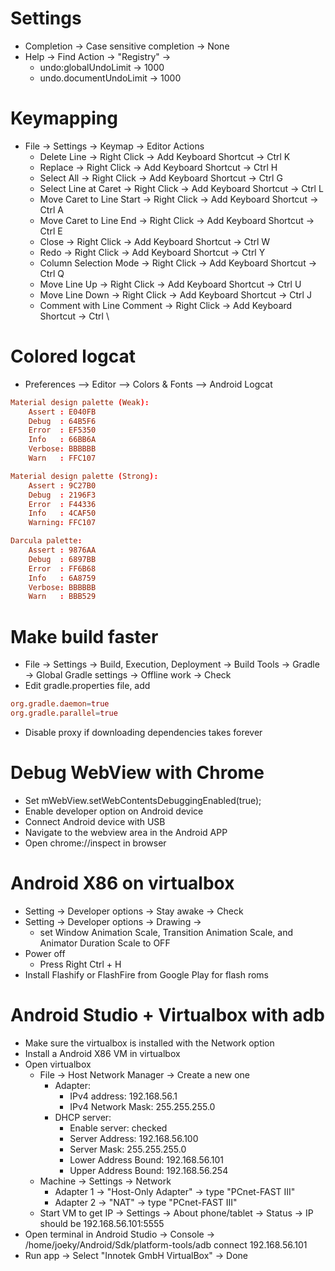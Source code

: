Settings
=====
* Completion -> Case sensitive completion -> None
* Help -> Find Action -> "Registry" ->
    * undo:globalUndoLimit -> 1000
    * undo.documentUndoLimit -> 1000

Keymapping
=====
* File -> Settings -> Keymap -> Editor Actions
    * Delete Line -> Right Click -> Add Keyboard Shortcut -> Ctrl K
    * Replace -> Right Click -> Add Keyboard Shortcut -> Ctrl H
    * Select All -> Right Click -> Add Keyboard Shortcut -> Ctrl G
    * Select Line at Caret -> Right Click -> Add Keyboard Shortcut -> Ctrl L
    * Move Caret to Line Start -> Right Click -> Add Keyboard Shortcut -> Ctrl A
    * Move Caret to Line End -> Right Click -> Add Keyboard Shortcut -> Ctrl E
    * Close -> Right Click -> Add Keyboard Shortcut -> Ctrl W
    * Redo -> Right Click -> Add Keyboard Shortcut -> Ctrl Y
    * Column Selection Mode -> Right Click -> Add Keyboard Shortcut -> Ctrl Q
    * Move Line Up -> Right Click -> Add Keyboard Shortcut -> Ctrl U
    * Move Line Down -> Right Click -> Add Keyboard Shortcut -> Ctrl J
    * Comment with Line Comment -> Right Click -> Add Keyboard Shortcut -> Ctrl \

Colored logcat
=====
* Preferences –> Editor –> Colors & Fonts –> Android Logcat
```conf
Material design palette (Weak):
    Assert : E040FB
    Debug  : 64B5F6
    Error  : EF5350
    Info   : 66BB6A
    Verbose: BBBBBB
    Warn   : FFC107

Material design palette (Strong):
    Assert : 9C27B0
    Debug  : 2196F3
    Error  : F44336
    Info   : 4CAF50
    Warning: FFC107

Darcula palette:
    Assert : 9876AA
    Debug  : 6897BB
    Error  : FF6B68
    Info   : 6A8759
    Verbose: BBBBBB
    Warn   : BBB529
```

Make build faster
=====
* File -> Settings -> Build, Execution, Deployment -> Build Tools -> Gradle -> Global Gradle settings -> Offline work -> Check
* Edit gradle.properties file, add
```conf
org.gradle.daemon=true
org.gradle.parallel=true
```
* Disable proxy if downloading dependencies takes forever

Debug WebView with Chrome
=====
* Set mWebView.setWebContentsDebuggingEnabled(true);
* Enable developer option on Android device
* Connect Android device with USB
* Navigate to the webview area in the Android APP
* Open chrome://inspect in browser

Android X86 on virtualbox
=====
* Setting -> Developer options -> Stay awake -> Check
* Setting -> Developer options -> Drawing ->
    * set Window Animation Scale, Transition Animation Scale, and Animator Duration Scale to OFF
* Power off
    * Press Right Ctrl + H
* Install Flashify or FlashFire from Google Play for flash roms

Android Studio + Virtualbox with adb
=====
* Make sure the virtualbox is installed with the Network option
* Install a Android X86 VM in virtualbox
* Open virtualbox
    * File -> Host Network Manager -> Create a new one
        * Adapter:
            * IPv4 address: 192.168.56.1
            * IPv4 Network Mask: 255.255.255.0
        * DHCP server:
            * Enable server: checked
            * Server Address: 192.168.56.100
            * Server Mask: 255.255.255.0
            * Lower Address Bound: 192.168.56.101
            * Upper Address Bound: 192.168.56.254
    * Machine -> Settings -> Network
        * Adapter 1 -> "Host-Only Adapter" -> type "PCnet-FAST III"
        * Adapter 2 -> "NAT" -> type "PCnet-FAST III"
    * Start VM to get IP -> Settings -> About phone/tablet -> Status -> IP should be 192.168.56.101:5555
* Open terminal in Android Studio -> Console -> /home/joeky/Android/Sdk/platform-tools/adb connect 192.168.56.101
* Run app -> Select "Innotek GmbH VirtualBox" -> Done
